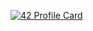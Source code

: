 [![42 Profile Card](https://1337-readme.vercel.app/api/profile?cursus=42cursus&login=hlamhidr)](https://github.com/hlamhidr)
